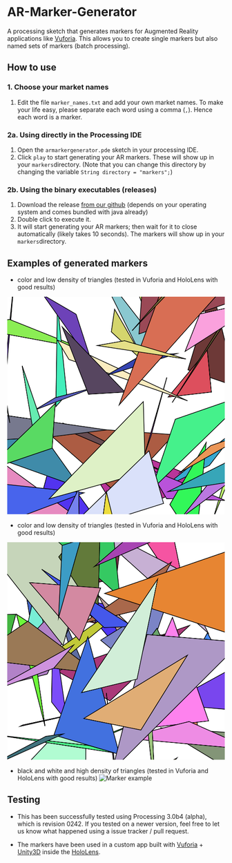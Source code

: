 # AR-Marker-Generator

A processing sketch that generates markers for Augmented Reality applications like [Vuforia](https://www.vuforia.com/).
This allows you to create single markers but also named sets of markers (batch processing). 

## How to use

### 1. Choose your market names

1. Edit the file ``marker_names.txt`` and add your own market names. To make your life easy, please separate each word using a comma (``,``). Hence each word is a marker. 

### 2a. Using directly in the Processing IDE

1. Open the ``armarkergenerator.pde`` sketch in your processing IDE.
2. Click ``play`` to start generating your AR markers. These will show up in your ``markers``directory. (Note that you can change this directory by changing the variable ``String directory = "markers";``)

### 2b. Using the binary executables (releases)

1. Download the release [from our github](https://github.com/PedroLopes/AR-Marker-Generator/releases) (depends on your operating system and comes bundled with java already)
2. Double click to execute it.
3. It will start generating your AR markers; then wait for it to close automatically (likely takes 10 seconds). The markers will show up in your ``markers``directory.

## Examples of generated markers

* color and low density of triangles (tested in Vuforia and HoloLens with good results)

![Marker example](armarkergenerator/markers/handR001.png)


* color and low density of triangles (tested in Vuforia and HoloLens with good results)

![Marker example](armarkergenerator/markers/handL000.png)


* black and white and high density of triangles (tested in Vuforia and HoloLens with good results)
![Marker example](armarkergenerator/markers/markerexample.png)

## Testing

* This has been successfully tested using Processing 3.0b4 (alpha), which is revision 0242. If you tested on a newer version, feel free to let us know what happened using a issue tracker / pull request. 

* The markers have been used in a custom app built with [Vuforia](https://www.vuforia.com/) +  [Unity3D](https://unity3d.com/) inside the [HoloLens](https://www.microsoft.com/en-us/hololens). 




